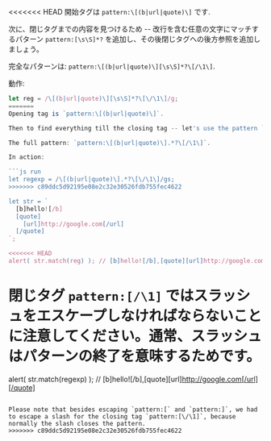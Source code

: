 
<<<<<<< HEAD
開始タグは `pattern:\[(b|url|quote)\]` です.

次に、閉じタグまでの内容を見つけるため -- 改行を含む任意の文字にマッチするパターン `pattern:[\s\S]*?` を追加し、その後閉じタグへの後方参照を追加しましょう。

完全なパターンは: `pattern:\[(b|url|quote)\][\s\S]*?\[/\1\]`.

動作:

```js run
let reg = /\[(b|url|quote)\][\s\S]*?\[\/\1\]/g;
=======
Opening tag is `pattern:\[(b|url|quote)\]`.

Then to find everything till the closing tag -- let's use the pattern `pattern:.*?` with flag `pattern:s` to match any character including the newline and then add a backreference to the closing tag.

The full pattern: `pattern:\[(b|url|quote)\].*?\[/\1\]`.

In action:

```js run
let regexp = /\[(b|url|quote)\].*?\[\/\1\]/gs;
>>>>>>> c89ddc5d92195e08e2c32e30526fdb755fec4622

let str = `
  [b]hello![/b]
  [quote]
    [url]http://google.com[/url]
  [/quote]
`;

<<<<<<< HEAD
alert( str.match(reg) ); // [b]hello![/b],[quote][url]http://google.com[/url][/quote]
```

閉じタグ `pattern:[/\1]` ではスラッシュをエスケープしなければならないことに注意してください。通常、スラッシュはパターンの終了を意味するためです。
=======
alert( str.match(regexp) ); // [b]hello![/b],[quote][url]http://google.com[/url][/quote]
```

Please note that besides escaping `pattern:[` and `pattern:]`, we had to escape a slash for the closing tag `pattern:[\/\1]`, because normally the slash closes the pattern.
>>>>>>> c89ddc5d92195e08e2c32e30526fdb755fec4622

